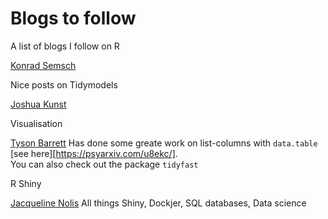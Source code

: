 # Blogs to follow
A list of blogs I follow on R

[Konrad Semsch](https://konradsemsch.netlify.app/)

Nice posts on Tidymodels

[Joshua Kunst](http://jkunst.com/)

Visualisation

[Tyson Barrett](https://tysonbarrett.com)
Has done some greate work on list-columns with `data.table` [see here][https://psyarxiv.com/u8ekc/].    
You can also check out the package `tidyfast`

R Shiny

[Jacqueline Nolis](https://jnolis.com/blog/)
All things Shiny, Dockjer, SQL databases, Data science
